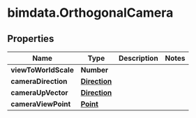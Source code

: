 # bimdata.OrthogonalCamera

## Properties

Name | Type | Description | Notes
------------ | ------------- | ------------- | -------------
**viewToWorldScale** | **Number** |  | 
**cameraDirection** | [**Direction**](Direction.md) |  | 
**cameraUpVector** | [**Direction**](Direction.md) |  | 
**cameraViewPoint** | [**Point**](Point.md) |  | 



